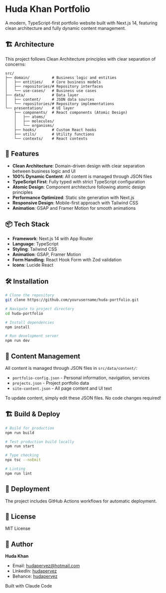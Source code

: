 # Huda Khan Portfolio

A modern, TypeScript-first portfolio website built with Next.js 14, featuring clean architecture and fully dynamic content management.

## 🏗️ Architecture

This project follows Clean Architecture principles with clear separation of concerns:

```
src/
├── domain/          # Business logic and entities
│   ├── entities/    # Core business models
│   ├── repositories/# Repository interfaces
│   └── use-cases/   # Business use cases
├── data/            # Data layer
│   ├── content/     # JSON data sources
│   └── repositories/# Repository implementations
└── presentation/    # UI layer
    ├── components/  # React components (Atomic Design)
    │   ├── atoms/
    │   ├── molecules/
    │   └── organisms/
    ├── hooks/       # Custom React hooks
    ├── utils/       # Utility functions
    └── contexts/    # React contexts
```

## 🚀 Features

- **Clean Architecture**: Domain-driven design with clear separation between business logic and UI
- **100% Dynamic Content**: All content is managed through JSON files
- **TypeScript First**: Fully typed with strict TypeScript configuration
- **Atomic Design**: Component architecture following atomic design principles
- **Performance Optimized**: Static site generation with Next.js
- **Responsive Design**: Mobile-first approach with Tailwind CSS
- **Animation**: GSAP and Framer Motion for smooth animations

## 📦 Tech Stack

- **Framework**: Next.js 14 with App Router
- **Language**: TypeScript
- **Styling**: Tailwind CSS
- **Animation**: GSAP, Framer Motion
- **Form Handling**: React Hook Form with Zod validation
- **Icons**: Lucide React

## 🛠️ Installation

```bash
# Clone the repository
git clone https://github.com/yourusername/huda-portfolio.git

# Navigate to project directory
cd huda-portfolio

# Install dependencies
npm install

# Run development server
npm run dev
```

## 📝 Content Management

All content is managed through JSON files in `src/data/content/`:

- `portfolio-config.json` - Personal information, navigation, services
- `projects.json` - Project portfolio data
- `site-content.json` - All page content and UI text

To update content, simply edit these JSON files. No code changes required!

## 🏗️ Build & Deploy

```bash
# Build for production
npm run build

# Test production build locally
npm run start

# Type checking
npx tsc --noEmit

# Linting
npm run lint
```

## 🚢 Deployment

The project includes GitHub Actions workflows for automatic deployment.

## 📄 License

MIT License

## 👤 Author

**Huda Khan**
- Email: hudapervez@hotmail.com
- LinkedIn: [hudapervez](https://www.linkedin.com/in/hudapervez/)
- Behance: [hudapervez](https://www.behance.net/hudapervez)

Built with Claude Code
